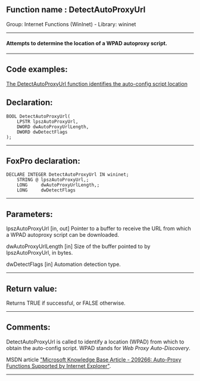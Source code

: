 
## Function name : DetectAutoProxyUrl
Group: Internet Functions (WinInet) - Library: wininet    
***  


#### Attempts to determine the location of a WPAD autoproxy script.
***  


## Code examples:
[The DetectAutoProxyUrl function identifies the auto-config script location](../../samples/sample_341.md)  

## Declaration:
```foxpro  
BOOL DetectAutoProxyUrl(
	LPSTR lpszAutoProxyUrl,
	DWORD dwAutoProxyUrlLength,
	DWORD dwDetectFlags
);  
```  
***  


## FoxPro declaration:
```foxpro  
DECLARE INTEGER DetectAutoProxyUrl IN wininet;
	STRING @ lpszAutoProxyUrl,;
	LONG     dwAutoProxyUrlLength,;
	LONG     dwDetectFlags  
```  
***  


## Parameters:
lpszAutoProxyUrl 
[in, out] Pointer to a buffer to receive the URL from which a WPAD autoproxy script can be downloaded. 

dwAutoProxyUrlLength 
[in] Size of the buffer pointed to by lpszAutoProxyUrl, in bytes. 

dwDetectFlags 
[in] Automation detection type.  
***  


## Return value:
Returns TRUE if successful, or FALSE otherwise.  
***  


## Comments:
DetectAutoProxyUrl is called to identify a location (WPAD) from which to obtain the auto-config script. WPAD stands for <Em>Web Proxy Auto-Discovery</Em>.  
  
MSDN article <a  href="http://support.microsoft.com/default.aspx?scid=KB;en-us;q209266">"Microsoft Knowledge Base Article - 209266: Auto-Proxy Functions Supported by Internet Explorer"</a>.  
  
***  

